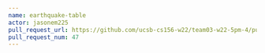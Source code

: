 ```yaml
---
name: earthquake-table
actor: jasonem225
pull_request_url: https://github.com/ucsb-cs156-w22/team03-w22-5pm-4/pull/47
pull_request_num: 47
---
```


